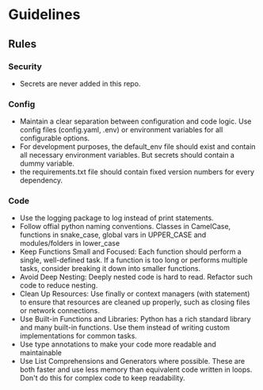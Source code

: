 # Guidelines

## Rules

### Security

- Secrets are never added in this repo.

### Config

- Maintain a clear separation between configuration and code logic. Use config files (config.yaml, .env) or environment variables for all configurable options.
- For development purposes, the default_env file should exist and contain all necessary environment variables. But secrets should contain a dummy variable.
- the requirements.txt file should contain fixed version numbers for every dependency.

### Code

- Use the logging package to log instead of print statements.
- Follow offial python naming conventions. Classes in CamelCase, functions in snake_case, global vars in UPPER_CASE and modules/folders in lower_case  
- Keep Functions Small and Focused: Each function should perform a single, well-defined task. If a function is too long or performs multiple tasks, consider breaking it down into smaller functions.
- Avoid Deep Nesting: Deeply nested code is hard to read. Refactor such code to reduce nesting.
- Clean Up Resources: Use finally or context managers (with statement) to ensure that resources are cleaned up properly, such as closing files or network connections.
- Use Built-in Functions and Libraries: Python has a rich standard library and many built-in functions. Use them instead of writing custom implementations for common tasks.
- Use type annotations to make your code more readable and maintainable
- Use List Comprehensions and Generators where possible. These are both faster and use less memory than equivalent code written in loops. Don't do this for complex code to keep readability.
